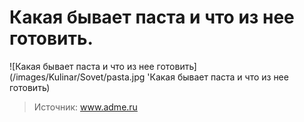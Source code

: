 # Какая бывает паста и что из нее готовить.

![Какая бывает паста и что из нее готовить](/images/Kulinar/Sovet/pasta.jpg 'Какая бывает паста и что из нее готовить)

> Источник: www.adme.ru
